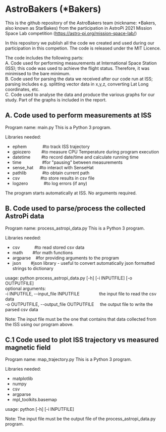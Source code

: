# AstroBakers (*Bakers)
This is the github repository of the AstroBakers team (nickname: *Bakers, also known as StarBakes) from the participation in AstroPi 2021 Mission Space Lab competition (https://astro-pi.org/mission-space-lab/)

In this repository we publish all the code we created and used during our participation in this competion. 
The code is released under the MIT Licence. 

The code includes the following parts:  
A. Code used for performing measurements at International Space Station (ISS); this code was used to achieve the flight status. Therefore, it was minimised to the bare minimum.  
B. Code used for parsing the data we received after our code run at ISS; parsing includes e.g. splitting vector data in x,y,z, converting Lat Long coordinates, etc.   
C. Code used to analyse the data and produce the various graphs for our study. Part of the graphs is included in the report.  

A. Code used to perform measurements at ISS
-------------------------------------------
Program name: main.py
This is a Python 3 program. 

Libraries needed: 
- ephem &nbsp;&nbsp;&nbsp;&nbsp;&nbsp;&nbsp;&nbsp;&nbsp;&nbsp;&nbsp;&nbsp;&nbsp;#to track ISS trajectory
- gpiozero &nbsp;&nbsp;&nbsp;&nbsp;&nbsp;&nbsp;&nbsp;&nbsp;#to measure CPU Temperature during program execution 
- datetime &nbsp;&nbsp;&nbsp;&nbsp;&nbsp;&nbsp;&nbsp;&nbsp;#to record date/time and calculate running time
- time &nbsp;&nbsp;&nbsp;&nbsp;&nbsp;&nbsp;&nbsp;&nbsp;&nbsp;&nbsp;&nbsp;&nbsp;&nbsp;&nbsp;&nbsp;&nbsp;#for "pausing" between measurements
- sense_hat &nbsp;&nbsp;&nbsp;&nbsp;#to interact with SenseHat
- pathlib &nbsp;&nbsp;&nbsp;&nbsp;&nbsp;&nbsp;&nbsp;&nbsp;&nbsp;&nbsp;&nbsp;&nbsp;#to obtain current path
- csv &nbsp;&nbsp;&nbsp;&nbsp;&nbsp;&nbsp;&nbsp;&nbsp;&nbsp;&nbsp;&nbsp;&nbsp;&nbsp;&nbsp;&nbsp;&nbsp;#to store results in csv file 
- logzero &nbsp;&nbsp;&nbsp;&nbsp;&nbsp;&nbsp;&nbsp;&nbsp;&nbsp;&nbsp;&nbsp;&nbsp;#to log errors (if any)

The program starts automatically at ISS. No arguments required. 

B. Code used to parse/process the collected AstroPi data
--------------------------------------------------------
Program name: process_astropi_data.py
This is a Python 3 program.

Libraries needed:
- csv&nbsp;&nbsp;&nbsp;&nbsp;&nbsp;&nbsp;&nbsp;&nbsp;&nbsp;&nbsp;&nbsp;&nbsp;#to read stored csv data
- math&nbsp;&nbsp;&nbsp;&nbsp;&nbsp;&nbsp;&nbsp;&nbsp;#for math functions
- argparse&nbsp;&nbsp;&nbsp;&nbsp;#for providing arguments to the program
- json&nbsp;&nbsp;&nbsp;&nbsp;&nbsp;&nbsp;&nbsp;&nbsp;#json library - useful to convert automatically json formatted strings to dictionary

usage: python process_astropi_data.py [-h] [-i INPUTFILE] [-o OUTPUTFILE]
<br /> 
optional arguments:<br /> 
  -i INPUTFILE, --input_file INPUTFILE&nbsp;&nbsp;&nbsp;&nbsp;&nbsp;&nbsp;&nbsp;&nbsp;&nbsp;&nbsp;&nbsp;&nbsp;&nbsp;&nbsp;&nbsp;&nbsp;the input file to read the csv data<br /> 
  -o OUTPUTFILE, --output_file OUTPUTFILE&nbsp;&nbsp;&nbsp;&nbsp;&nbsp;the output file to write the parsed csv data

Note: The input file must be the one that contains that data collected from the ISS using our program above. 

C.1 Code used to plot ISS trajectory vs measured magnetic field
---------------------------------------------------------------
Program name: map_trajectory.py
This is a Python 3 program. 

Libraries needed:
- matplotlib
- numpy
- csv
- argparse
- mpl_toolkits.basemap

usage: python [-h] [-i INPUTFILE] 

Note: The input file must be the output file of the process_astropi_data.py program.
